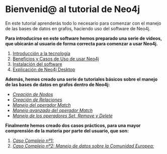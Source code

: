 # Bienvenid@ al tutorial de Neo4j

En este tutorial aprenderás todo lo necesario para comenzar con el manejo de las bases de datos en grafos, haciendo uso del software de Neo4j.

**Para introducirse en este software hemos preparado una serie de videos, que ubicarán al usuario de forma correcta para comenzar a usar Neo4j.**
1. [Introducción a la tecnología](https://www.youtube.com/watch?v=PgypzLFFUf8&t=2s)
2. [Beneficios y Casos de Uso de usar Neo4j](https://www.youtube.com/watch?v=zdFK9-HBczg&t=4s)
3. [Instalación del software]()
4. [Explicación de Neo4j Desktop](https://www.youtube.com/watch?v=Wn5qooV5TXc)

**Además, hemos creado una serie de tutoriales básicos sobre el manejo de las bases de datos en grafos dentro de Neo4j:**
- [_Creación de Nodos_]()
- [_Creación de Relaciones_]()
- [_Manejo del operador Match_](https://www.youtube.com/watch?v=UaQ3jn0Rzvk&t=1s)
- [_Manejo avanzado del operador Match_](https://www.youtube.com/watch?v=Vl6-5cWz6ig&t=11s)
- [_Manejo de los operadores Set, Remove y Delete_](https://www.youtube.com/watch?v=F2CfkPZf-5s&t=6s)

**Finalmente hemos creado dos casos prácticos, para una mayor comprensión de la materia por parte del usuario, que son:**
1. [_Caso Complejo nº1:_]()
2. [_Caso Complejo nº2: Manejo de datos sobre la Comunidad Europea:_]()
